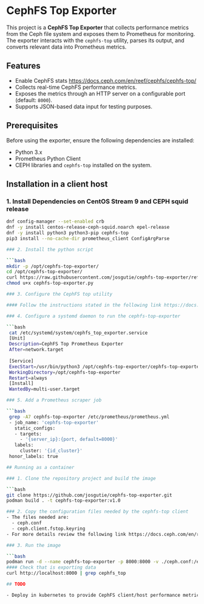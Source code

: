 # CephFS Top Exporter

This project is a **CephFS Top Exporter** that collects performance metrics from the Ceph file system and exposes them to Prometheus for monitoring. The exporter interacts with the `cephfs-top` utility, parses its output, and converts relevant data into Prometheus metrics. 

## Features
- Enable CephFS stats https://docs.ceph.com/en/reef/cephfs/cephfs-top/
- Collects real-time CephFS performance metrics.
- Exposes the metrics through an HTTP server on a configurable port (default: `8000`).
- Supports JSON-based data input for testing purposes.

## Prerequisites

Before using the exporter, ensure the following dependencies are installed:


- Python 3.x
- Prometheus Python Client
- CEPH libraries and `cephfs-top` installed on the system.

## Installation in a client host

### 1. Install Dependencies on CentOS Stream 9 and CEPH squid release
  
   ```bash
   dnf config-manager --set-enabled crb
   dnf -y install centos-release-ceph-squid.noarch epel-release
   dnf -y install python3 python3-pip cephfs-top     
   pip3 install --no-cache-dir prometheus_client ConfigArgParse

### 2. Install the python script

   ```bash
   mkdir -p /opt/cephfs-top-exporter/
   cd /opt/cephfs-top-exporter/
   curl https://raw.githubusercontent.com/josgutie/cephfs-top-exporter/refs/heads/main/src/cephfs-top-exporter.py
   chmod u+x cephfs-top-exporter.py

### 3. Configure the CephFS top utility

#### Follow the instructions stated in the following link https://docs.ceph.com/en/reef/cephfs/cephfs-top/

### 4. Configure a systemd daemon to run the cephfs-top-exporter

   ```bash   
    cat /etc/systemd/system/cephfs_top_exporter.service
    [Unit]
    Description=CephFS Top Prometheus Exporter
    After=network.target
    
    [Service]
    ExecStart=/usr/bin/python3 /opt/cephfs-top-exporter/cephfs-top-exporter.py
    WorkingDirectory=/opt/cephfs-top-exporter        
    Restart=always    
    [Install]
    WantedBy=multi-user.target

### 5. Add a Prometheus scraper job

   ```bash   
    grep -A7 cephfs-top-exporter /etc/prometheus/prometheus.yml
    - job_name: 'cephfs-top-exporter'
      static_configs:
      - targets:
        - '{server_ip}:{port, default=8000}'
      labels:
        cluster: '{id_cluster}'
    honor_labels: true    

## Running as a container

### 1. Clone the repository project and build the image

   ```bash
   git clone https://github.com/josgutie/cephfs-top-exporter.git
   podman build . -t cephfs-top-exporter:v1.0

### 2. Copy the configuration files needed by the cephfs-top client 
   - The files needed are:
     - ceph.conf
     - ceph.client.fstop.keyring
   - For more details review the following link https://docs.ceph.com/en/reef/cephfs/cephfs-top/

### 3. Run the image

   ```bash
   podman run -d --name cephfs-top-exporter -p 8000:8000 -v ./ceph.conf:/etc/ceph/ceph.conf:Z -v /etc/ceph/ceph.client.fstop.keyring:/etc/ceph/ceph.client.fstop.keyring:Z localhost/cephfs-top-exporter:v1.0   
#### Check that is exporting data
   curl http://localhost:8000 | grep cephfs_top

## TODO

- Deploy in kubernetes to provide CephFS client/host performance metrics in external CEPH deployments.
